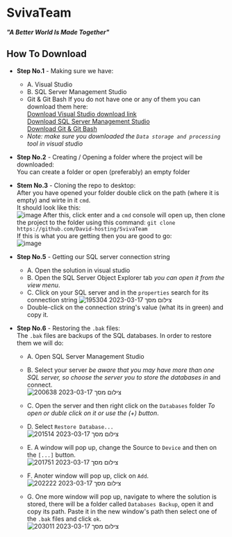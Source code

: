 SvivaTeam
=========

_**"A Better World Is Made Together"**_

## How To Download ##
- **Step No.1** - Making sure we have:<br>
  - A. Visual Studio
  - B. SQL Server Management Studio
  - Git & Git Bash
  If you do not have one or any of them you can download them here:<br>
  [Download Visual Studio download link][1]<br>
  [Download SQL Server Management Studio][2]<br>
  [Download Git & Git Bash][3]
  * _Note: make sure you downloaded the `Data storage and processing` tool in visual studio_
- **Step No.2** - Creating / Opening a folder where the project will be downloaded:<br>
  You can create a folder or open (preferably) an empty folder
- **Stem No.3** - Cloning the repo to desktop:<br>
  After you have opened your folder double click on the path (where it is empty) and wirte in it `cmd`.<br>
  It should look like this:<br>
  ![image](https://user-images.githubusercontent.com/67858186/225978346-4a03f0f6-393f-441c-ae4a-3e6766f0b1d1.png)
  After this, click enter and a `cmd` console will open up, then clone the project to the folder using this command: `git clone https://github.com/David-hosting/SvivaTeam`<br>
  If this is what you are getting then you are good to go:<br>
  ![image](https://user-images.githubusercontent.com/67858186/225978734-1c2d8e24-f1c1-493f-ac7b-282c08995268.png)
- **Step No.5** - Getting our SQL server connection string
  - A. Open the solution in visual studio
  - B. Open the SQL Server Object Explorer tab _you can open it from the view menu_.
  - C. Click on your SQL server and in the `properties` search for its connection string 
![צילום מסך 2023-03-17 195304](https://user-images.githubusercontent.com/67858186/225981623-ac7bd43a-37bd-4547-8611-d71e17ed95e1.png)
  - Double-click on the connection string's value (what its in green) and copy it.
- **Step No.6** - Restoring the `.bak` files:<br>
  The `.bak` files are backups of the SQL databases. In order to restore them we will do:
  - A. Open SQL Server Management Studio
  - B. Select your server _be aware that you may have more than one SQL server, so choose the server you to store the databases in_ and connect.<br>
   ![צילום מסך 2023-03-17 200638](https://user-images.githubusercontent.com/67858186/225984836-3fe89a42-170b-499d-953d-f47f70bda18b.png)

  - C. Open the server and then right click on the `Databases` folder _To open or duble click on it or use the (+) button_.
  - D. Select `Restore Database...`<br>
  ![צילום מסך 2023-03-17 201514](https://user-images.githubusercontent.com/67858186/225985950-d828f930-0c9a-43ed-a5d3-78477194ebe0.png)
  - E. A window will pop up, change the Source to `Device` and then on the `[...]` button.<br>
  ![צילום מסך 2023-03-17 201751](https://user-images.githubusercontent.com/67858186/225986500-8d646dcd-cca3-416c-a809-168b29cb275b.png)
  - F. Anoter window will pop up, click on `Add`.<br>
    ![צילום מסך 2023-03-17 202222](https://user-images.githubusercontent.com/67858186/225987369-2452d1f2-87a3-4286-936e-1e768fdbb0d9.png)
  - G. One more window will pop up, navigate to where the solution is stored, there will be a folder called `Databases Backup`, open it and copy its path. Paste it in the new window's path then select one of the `.bak` files and click `ok`.<br>
  ![צילום מסך 2023-03-17 203011](https://user-images.githubusercontent.com/67858186/225988794-2498ee35-c4a7-4ec9-8e10-897c87e9ca48.png)


    
  
 

  [1]: https://visualstudio.microsoft.com/downloads/
  [2]: https://learn.microsoft.com/en-us/sql/ssms/download-sql-server-management-studio-ssms?view=sql-server-ver16
  [3]: https://git-scm.com/downloads

